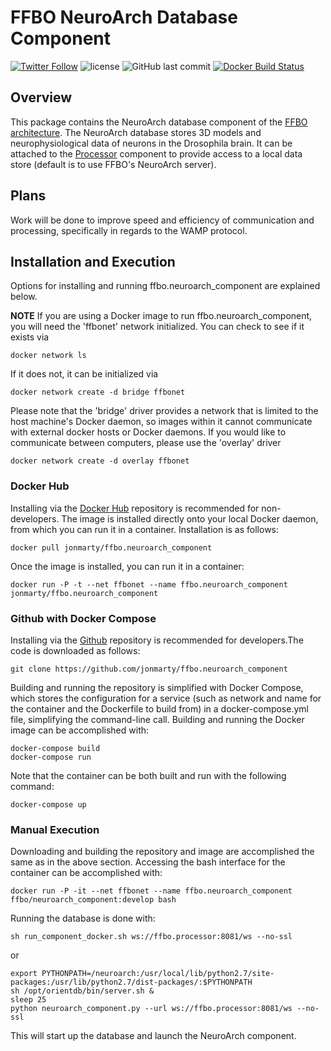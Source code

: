# FFBO NeuroArch Database Component
[![Twitter Follow](https://img.shields.io/twitter/follow/flybrainobs.svg?style=social&label=Follow)](https://twitter.com/flybrainobs) ![license](https://img.shields.io/github/license/jonmarty/ffbo.neuroarch_component.svg?style=flat-square) ![GitHub last commit](https://img.shields.io/github/last-commit/jonmarty/ffbo.neuroarch_component.svg?style=flat-square) [![Docker Build Status](https://img.shields.io/docker/build/jonmarty/ffbo.neuroarch_component.svg?style=flat-square)](https://hub.docker.com/r/jonmarty/ffbo.processor)
## Overview

This package contains the NeuroArch database component of the [FFBO architecture](http://fruitflybrain.org/). The NeuroArch database stores 3D models and neurophysiological data of neurons in the Drosophila brain. It can be attached to the [Processor](http://github.com/jonmarty/ffbo.processor) component to provide access to a local data store (default is to use FFBO's NeuroArch server).

## Plans

Work will be done to improve speed and efficiency of communication and processing, specifically in regards to the WAMP protocol.

## Installation and Execution

Options for installing and running ffbo.neuroarch_component are explained below.

__NOTE__ If you are using a Docker image to run ffbo.neuroarch_component, you will need the 'ffbonet' network initialized. You can check to see if it exists via

    docker network ls

If it does not, it can be initialized via

    docker network create -d bridge ffbonet

Please note that the 'bridge' driver provides a network that is limited to the host machine's Docker daemon, so images within it cannot communicate with external docker hosts or Docker daemons. If you would like to communicate between computers, please use the 'overlay' driver

    docker network create -d overlay ffbonet

### Docker Hub

Installing via the [Docker Hub](https://hub.docker.com/r/jonmarty/ffbo.neuroarch_component) repository is recommended for non-developers. The image is installed directly onto your local Docker daemon, from which you can run it in a container. Installation is as follows:

    docker pull jonmarty/ffbo.neuroarch_component

Once the image is installed, you can run it in a container:

    docker run -P -t --net ffbonet --name ffbo.neuroarch_component jonmarty/ffbo.neuroarch_component


### Github with Docker Compose

Installing via the [Github](https://github.com/jonmarty/ffbo.neuroarch_component) repository is recommended for developers.The code is downloaded as follows:

    git clone https://github.com/jonmarty/ffbo.neuroarch_component

Building and running the repository is simplified with Docker Compose, which stores the configuration for a service (such as network and name for the container and the Dockerfile to build from) in a docker-compose.yml file, simplifying the command-line call. Building and running the Docker image can be accomplished with:

    docker-compose build
    docker-compose run

Note that the container can be both built and run with the following command:

    docker-compose up

### Manual Execution

Downloading and building the repository and image are accomplished the same as in the above section. Accessing the bash interface for the container can be accomplished with:

    docker run -P -it --net ffbonet --name ffbo.neuroarch_component ffbo/neuroarch_component:develop bash

Running the database is done with:

    sh run_component_docker.sh ws://ffbo.processor:8081/ws --no-ssl

or

    export PYTHONPATH=/neuroarch:/usr/local/lib/python2.7/site-packages:/usr/lib/python2.7/dist-packages/:$PYTHONPATH
    sh /opt/orientdb/bin/server.sh &
    sleep 25
    python neuroarch_component.py --url ws://ffbo.processor:8081/ws --no-ssl

This will start up the database and launch the NeuroArch component.
